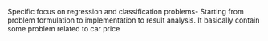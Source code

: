 Specific focus on regression and classification problems- Starting from problem formulation to implementation to result analysis.
It basically contain some problem related to car price 
